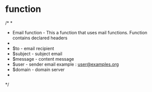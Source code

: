 # function

/*
 *
 * Email function - This a function that uses mail functions. Function contains declared headers
 *
 * $to - email recipient
 * $subject - subject email
 * $message - content message
 * $user - sender email example : user@examples.org
 * $domain - domain server
 *
 */
